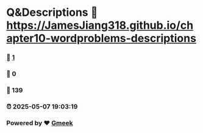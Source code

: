 # Q&Descriptions :link: https://JamesJiang318.github.io/chapter10-wordproblems-descriptions 
### :page_facing_up: [1](https://JamesJiang318.github.io/chapter10-wordproblems-descriptions/tag.html) 
### :speech_balloon: 0 
### :hibiscus: 139 
### :alarm_clock: 2025-05-07 19:03:19 
### Powered by :heart: [Gmeek](https://github.com/Meekdai/Gmeek)
